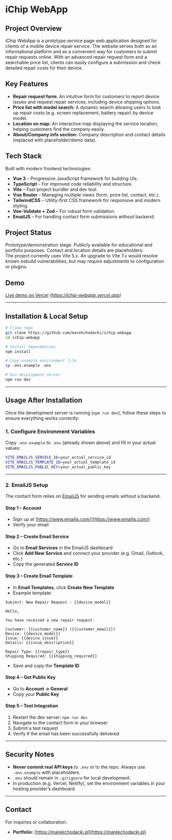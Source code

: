 # iChip WebApp

## Project Overview

iChip WebApp is a prototype service page web application designed for clients of a mobile device repair service. The website serves both as an informational platform and as a convenient way for customers to submit repair requests online. With an advanced repair request form and a searchable price list, clients can easily configure a submission and check detailed repair costs for their device.

## Key Features

- **Repair request form:** An intuitive form for customers to report device issues and request repair services, including device shipping options.
- **Price list with model search:** A dynamic search allowing users to look up repair costs (e.g. screen replacement, battery repair) by device model.
- **Location on map:** An interactive map displaying the service location, helping customers find the company easily.
- **About/Company info section:** Company description and contact details (replaced with placeholder/demo data).

## Tech Stack

Built with modern frontend technologies:

- **Vue 3** – Progressive JavaScript framework for building UIs.
- **TypeScript** – For improved code reliability and structure.
- **Vite** – Fast project bundler and dev tool.
- **Vue Router** – Managing multiple views (form, price list, contact, etc.).
- **TailwindCSS** – Utility-first CSS framework for responsive and modern styling.
- **Vee-Validate + Zod** – For robust form validation.
- **EmailJS** – For handling contact form submissions without backend.

## Project Status

Prototype/demonstration stage. Publicly available for educational and portfolio purposes. Contact and location details are placeholders.  
The project currently uses Vite 5.x. An upgrade to Vite 7.x would resolve known esbuild vulnerabilities, but may require adjustments to configuration or plugins.

## Demo

[Live demo on Vercel](#) _(https://ichip-webapp.vercel.app)_

---

## Installation & Local Setup

```bash
# Clone repo
git clone https://github.com/marekchodacki/ichip-webapp
cd ichip-webapp

# Install dependencies
npm install

# Copy example environment file
cp .env.example .env

# Run development server
npm run dev
```

---

## Usage After Installation

Once the development server is running (`npm run dev`), follow these steps to ensure everything works correctly:

### 1. Configure Environment Variables

Copy `.env.example` to `.env` (already shown above) and fill in your actual values:

```bash
VITE_EMAILJS_SERVICE_ID=your_actual_service_id
VITE_EMAILJS_TEMPLATE_ID=your_actual_template_id
VITE_EMAILJS_PUBLIC_KEY=your_actual_public_key
```

---

### 2. EmailJS Setup

The contact form relies on [EmailJS](https://www.emailjs.com/) for sending emails without a backend.

#### Step 1 – Account

- Sign up at [https://www.emailjs.com/](https://www.emailjs.com/)
- Verify your email

#### Step 2 – Create Email Service

- Go to **Email Services** in the EmailJS dashboard
- Click **Add New Service** and connect your provider (e.g. Gmail, Outlook, etc.)
- Copy the generated **Service ID**

#### Step 3 – Create Email Template

- In **Email Templates**, click **Create New Template**
- Example template:

```
Subject: New Repair Request - {{device_model}}

Hello,

You have received a new repair request:

Customer: {{customer_name}} ({{customer_email}})
Device: {{device_model}}
Issue: {{device_issue}}
Details: {{issue_description}}

Repair Type: {{repair_type}}
Shipping Required: {{shipping_required}}
```

- Save and copy the **Template ID**

#### Step 4 – Get Public Key

- Go to **Account → General**
- Copy your **Public Key**

#### Step 5 – Test Integration

1. Restart the dev server: `npm run dev`
2. Navigate to the contact form in your browser
3. Submit a test request
4. Verify if the email has been successfully delivered

---

## Security Notes

- **Never commit real API keys** to `.env` or to the repo. Always use `.env.example` with placeholders.
- `.env` should remain in `.gitignore` for local development.
- In production (e.g. Vercel, Netlify), set the environment variables in your hosting provider’s dashboard.

---

## Contact

For inquiries or collaboration:

- **Portfolio:** [https://marekchodacki.pl](https://marekchodacki.pl)
